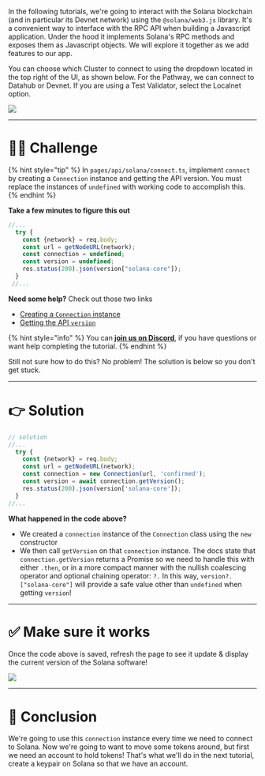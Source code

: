 In the following tutorials, we're going to interact with the Solana blockchain (and in particular its Devnet network) using the `@solana/web3.js` library. It's a convenient way to interface with the RPC API when building a Javascript application. Under the hood it implements Solana's RPC methods and exposes them as Javascript objects. We will explore it together as we add features to our app.

You can choose which Cluster to connect to using the dropdown located in the top right of the UI, as shown below. For the Pathway, we can connect to Datahub or Devnet. If you are using a Test Validator, select the Localnet option.

![](https://raw.githubusercontent.com/figment-networks/learn-web3-dapp/main/markdown/__images__/solana/solana-chain-connection.png)

---

# 👨‍💻 Challenge

{% hint style="tip" %}
In `pages/api/solana/connect.ts`, implement `connect` by creating a `Connection` instance and getting the API version. You must replace the instances of `undefined` with working code to accomplish this.
{% endhint %}

**Take a few minutes to figure this out**

```typescript
//...
  try {
    const {network} = req.body;
    const url = getNodeURL(network);
    const connection = undefined;
    const version = undefined;
    res.status(200).json(version["solana-core"]);
  }
 //...
```

**Need some help?** Check out those two links

- [Creating a `Connection` instance](https://solana-labs.github.io/solana-web3.js/classes/Connection.html#constructor)
- [Getting the API `version`](https://solana-labs.github.io/solana-web3.js/classes/Connection.html#getversion)

{% hint style="info" %}
You can [**join us on Discord**](https://discord.gg/fszyM7K), if you have questions or want help completing the tutorial.
{% endhint %}

Still not sure how to do this? No problem! The solution is below so you don't get stuck.

---

# 👉 Solution

```typescript
// solution
//...
  try {
    const {network} = req.body;
    const url = getNodeURL(network);
    const connection = new Connection(url, 'confirmed');
    const version = await connection.getVersion();
    res.status(200).json(version['solana-core']);
  }
//...
```

**What happened in the code above?**

- We created a `connection` instance of the `Connection` class using the `new` constructor
- We then call `getVersion` on that `connection` instance. The docs state that `connection.getVersion` returns a Promise so we need to handle this with either `.then`, or in a more compact manner with the nullish coalescing operator and optional chaining operator: `?.` In this way, `version?.["solana-core"]` will provide a safe value other than `undefined` when getting `version`!

---

# ✅ Make sure it works

Once the code above is saved, refresh the page to see it update & display the current version of the Solana software!

![](https://raw.githubusercontent.com/figment-networks/learn-web3-dapp/main/markdown/__images__/solana/solana-connect.gif)

---

# 🏁 Conclusion

We're going to use this `connection` instance every time we need to connect to Solana. Now we're going to want to move some tokens around, but first we need an account to hold tokens! That's what we'll do in the next tutorial, create a keypair on Solana so that we have an account.
